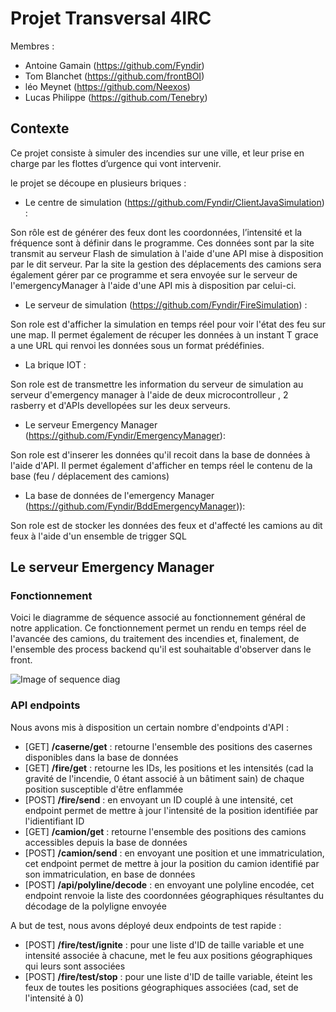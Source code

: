 # Projet Transversal 4IRC

Membres : 
* Antoine Gamain (https://github.com/Fyndir)
* Tom Blanchet (https://github.com/frontBOI)
* léo Meynet (https://github.com/Neexos)
* Lucas Philippe (https://github.com/Tenebry)

## Contexte

Ce projet consiste à simuler des incendies sur une ville, et leur prise en charge par les flottes d’urgence qui vont intervenir.

le projet se découpe en plusieurs briques : 

* Le centre de simulation (https://github.com/Fyndir/ClientJavaSimulation) : 

Son rôle est de générer des feux dont les coordonnées, l’intensité et la fréquence sont à définir dans le programme. Ces données sont par la site transmit au serveur Flash de simulation à l'aide d'une API mise à disposition par le dit serveur.
Par la site la gestion des déplacements des camions sera également gérer par ce programme et sera envoyée sur le serveur de l'emergencyManager à l'aide d'une API mis à disposition par celui-ci.

* Le serveur de simulation (https://github.com/Fyndir/FireSimulation) :

Son role est d'afficher la simulation en temps réel pour voir l'état des feu sur une map. Il permet également de récuper les données à un instant T grace a une URL qui renvoi les données sous un format prédéfinies.

* La brique IOT :

Son role est de transmettre les information du serveur de simulation au serveur d'emergency manager à l'aide de deux microcontrolleur , 2 rasberry et d'APIs devellopées sur les deux serveurs.

* Le serveur Emergency Manager (https://github.com/Fyndir/EmergencyManager):

Son role est d'inserer les données qu'il recoit dans la base de données à l'aide d'API. Il permet également d'afficher en temps réel le contenu de la base (feu / déplacement des camions)

* La base de données de l'emergency Manager (https://github.com/Fyndir/BddEmergencyManager)): 

Son role est de stocker les données des feux et d'affecté les camions au dit feux à l'aide d'un ensemble de trigger SQL

## Le serveur Emergency Manager

### Fonctionnement

Voici le diagramme de séquence associé au fonctionnement général de notre application. Ce fonctionnement permet un rendu en temps réel de l'avancée des camions, du traitement des incendies et, finalement, de l'ensemble des process backend qu'il est souhaitable d'observer dans le front.

![Image of sequence diag](https://github.com/Fyndir/EmergencyManager/blob/master/DiagrammeS%C3%A9quence_main.png)

### API endpoints

Nous avons mis à disposition un certain nombre d'endpoints d'API :
  - [GET] **/caserne/get** : retourne l'ensemble des positions des casernes disponibles dans la base de données
  - [GET] **/fire/get** : retourne les IDs, les positions et les intensités (cad la gravité de l'incendie, 0 étant associé à un bâtiment sain) de chaque position susceptible d'être enflammée
  - [POST] **/fire/send** : en envoyant un ID couplé à une intensité, cet endpoint permet de mettre à jour l'intensité de la position identifiée par l'idientifiant ID
  - [GET] **/camion/get** : retourne l'ensemble des positions des camions accessibles depuis la base de données
  - [POST] **/camion/send** : en envoyant une position et une immatriculation, cet endpoint permet de mettre à jour la position du camion identifié par son immatriculation, en base de données
  - [POST] **/api/polyline/decode** : en envoyant une polyline encodée, cet endpoint renvoie la liste des coordonnées géographiques résultantes du décodage de la polyligne envoyée
  
A but de test, nous avons déployé deux endpoints de test rapide :
  - [POST] **/fire/test/ignite** : pour une liste d'ID de taille variable et une intensité associée à chacune, met le feu aux positions géographiques qui leurs sont associées
  - [POST] **/fire/test/stop** : pour une liste d'ID de taille variable, éteint les feux de toutes les positions géographiques associées (cad, set de l'intensité à 0)
